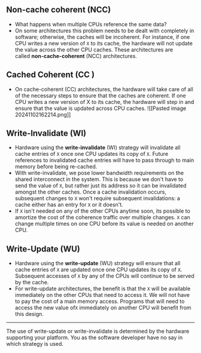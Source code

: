 ## Non-cache coherent (NCC)

- What happens when multiple CPUs reference the same data?
- On some architectures this problem needs to be dealt with completely in software; otherwise, the caches will be incoherent. For instance, if one CPU writes a new version of `X` to its cache, the hardware will not update the value across the other CPU caches. These architectures are called **non-cache-coherent** (NCC) architectures.
## Cached Coherent (CC )
- On cache-coherent (CC) architectures, the hardware will take care of all of the necessary steps to ensure that the caches are coherent. If one CPU writes a new version of X to its cache, the hardware will step in and ensure that the value is updated across CPU caches.
![[Pasted image 20241102162214.png]]


## Write-Invalidate (WI)

- Hardware using the **write-invalidate** (WI) strategy will invalidate all cache entries of `X` once one CPU updates its copy of `X`. Future references to invalidated cache entries will have to pass through to main memory before being re-cached.
- With write-invalidate, we pose lower bandwidth requirements on the shared interconnect in the system. This is because we don't have to send the value of `X`, but rather just its address so it can be invalidated amongst the other caches. Once a cache invalidation occurs, subsequent changes to `X` won't require subsequent invalidations: a cache either has an entry for `X` or it doesn't.
- If `X` isn't needed on any of the other CPUs anytime soon, its possible to amortize the cost of the coherence traffic over multiple changes. `X` can change multiple times on one CPU before its value is needed on another CPU.
## Write-Update (WU)

- Hardware using the **write-update** (WU) strategy will ensure that all cache entries of `X` are updated once one CPU updates its copy of `X`. Subsequent accesses of `X` by any of the CPUs will continue to be served by the cache.
- For write-update architectures, the benefit is that the `X` will be available immediately on the other CPUs that need to access it. We will not have to pay the cost of a main memory access. Programs that will need to access the new value of`X` immediately on another CPU will benefit from this design.
_______________
The use of write-update or write-invalidate is determined by the hardware supporting your platform. You as the software developer have no say in which strategy is used.

